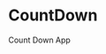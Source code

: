 # CountDown
 Count Down App
      
                      
                                                                                                     
                                                                                             
                                                                                               
                                                                                      
                                                                    
                                             
                            
                    
    
 
   
